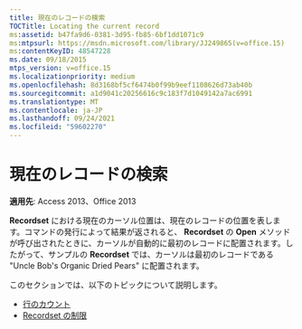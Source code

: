 ```yaml
---
title: 現在のレコードの検索
TOCTitle: Locating the current record
ms:assetid: b47fa9d6-0381-3d95-fb85-6bf1dd1071c9
ms:mtpsurl: https://msdn.microsoft.com/library/JJ249865(v=office.15)
ms:contentKeyID: 48547228
ms.date: 09/18/2015
mtps_version: v=office.15
ms.localizationpriority: medium
ms.openlocfilehash: 8d3168bf5cf6474b0f99b9eef1108626d73ab40b
ms.sourcegitcommit: a1d9041c20256616c9c183f7d1049142a7ac6991
ms.translationtype: MT
ms.contentlocale: ja-JP
ms.lasthandoff: 09/24/2021
ms.locfileid: "59602270"
---
```

# <a name="locating-the-current-record"></a>現在のレコードの検索

**適用先**: Access 2013、Office 2013

**Recordset** における現在のカーソル位置は、現在のレコードの位置を表します。コマンドの発行によって結果が返されると、 **Recordset** の **Open** メソッドが呼び出されたときに、カーソルが自動的に最初のレコードに配置されます。したがって、サンプルの **Recordset** では、カーソルは最初のレコードである "Uncle Bob's Organic Dried Pears" に配置されます。

このセクションでは、以下のトピックについて説明します。

- [行のカウント](counting-rows.md)
- [Recordset の制限](the-limits-of-a-recordset.md)
